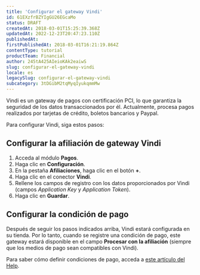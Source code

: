 ```yaml
---
title: 'Configurar el gateway Vindi'
id: 61EXzfrBZYIgGU26EGcaMo
status: DRAFT
createdAt: 2018-03-01T15:25:39.368Z
updatedAt: 2022-12-23T20:47:23.110Z
publishedAt: 
firstPublishedAt: 2018-03-01T16:21:19.864Z
contentType: tutorial
productTeam: Financial
author: 245tA425AIeioKAk2eaiwS
slug: configurar-el-gateway-vindi
locale: es
legacySlug: configurar-el-gateway-vindi
subcategory: 3tDGibM2tqMyqIyukqmmMw
---
```


Vindi es un gateway de pagos con certificación PCI, lo que garantiza la seguridad de los datos transaccionados por él. Actualmente, procesa pagos realizados por tarjetas de crédito, boletos bancarios y Paypal.

Para configurar Vindi, siga estos pasos:

## Configurar la afiliación de gateway Vindi
1. Acceda al módulo __Pagos__.
2. Haga clic en __Configuración__.
3. En la pestaña __Afiliaciones__, haga clic en el botón __+__.
4. Haga clic en el conector __Vindi__.
5. Rellene los campos de registro con los datos proporcionados por Vindi (campos _Application Key_ y _Application Token_).
6. Haga clic en __Guardar__.

## Configurar la condición de pago

Después de seguir los pasos indicados arriba, Vindi estará configurada en su tienda. Por lo tanto, cuando se registre una condición de pago, este gateway estará disponible en el campo __Procesar con la afiliación__ (siempre que los medios de pago sean compatibles con Vindi).

Para saber cómo definir condiciones de pago, acceda a [este artículo del Help](/es/tutorial/condiciones-de-pago).
